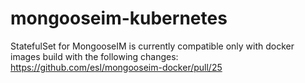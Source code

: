 # mongooseim-kubernetes

StatefulSet for MongooseIM is currently compatible only with docker images build with the following changes:
https://github.com/esl/mongooseim-docker/pull/25
